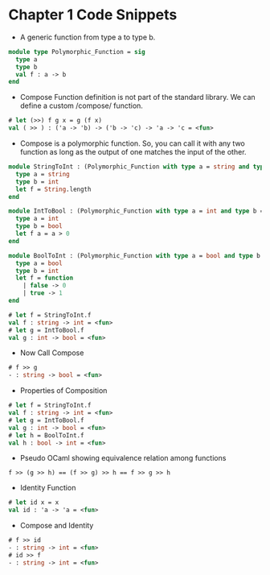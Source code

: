 # Chapter 1 Code Snippets
* A generic function from type a to type b.
```ocaml
module type Polymorphic_Function = sig
  type a
  type b
  val f : a -> b
end
```
* Compose Function definition is not part of the standard library. We can define a custom /compose/ function.
```ocaml
# let (>>) f g x = g (f x)
val ( >> ) : ('a -> 'b) -> ('b -> 'c) -> 'a -> 'c = <fun>
```
* Compose is a polymorphic function. So, you can call it with any two function as long as the output of one matches the input of the other.
```ocaml
module StringToInt : (Polymorphic_Function with type a = string and type b = int) = struct
  type a = string
  type b = int
  let f = String.length
end

module IntToBool : (Polymorphic_Function with type a = int and type b = bool) = struct
  type a = int
  type b = bool
  let f a = a > 0
end

module BoolToInt : (Polymorphic_Function with type a = bool and type b = int) = struct
  type a = bool
  type b = int
  let f = function
    | false -> 0
    | true -> 1
end
```
```ocaml
# let f = StringToInt.f
val f : string -> int = <fun>
# let g = IntToBool.f
val g : int -> bool = <fun>
```
* Now Call Compose
```ocaml
# f >> g
- : string -> bool = <fun>
```

* Properties of Composition
```ocaml
# let f = StringToInt.f
val f : string -> int = <fun>
# let g = IntToBool.f
val g : int -> bool = <fun>
# let h = BoolToInt.f
val h : bool -> int = <fun>
```
* Pseudo OCaml showing equivalence relation among functions
```pseudo-ocaml
f >> (g >> h) == (f >> g) >> h == f >> g >> h
```
* Identity Function
```ocaml
# let id x = x
val id : 'a -> 'a = <fun>
```
* Compose and Identity
```ocaml
# f >> id
- : string -> int = <fun>
# id >> f
- : string -> int = <fun>
```
